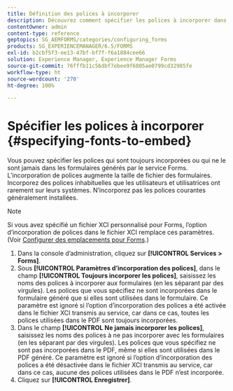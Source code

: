 ```yaml
---
title: Définition des polices à incorporer
description: Découvrez comment spécifier les polices à incorporer dans un formulaire adaptatif. Vous pouvez spécifier les polices qui sont incorporées ou ne le sont jamais dans des formulaires générés par le service Forms.
contentOwner: admin
content-type: reference
geptopics: SG_AEMFORMS/categories/configuring_forms
products: SG_EXPERIENCEMANAGER/6.5/FORMS
exl-id: b2cbf5f3-ee13-47bf-bf7f-f6a1884cee66
solution: Experience Manager, Experience Manager Forms
source-git-commit: 76fffb11c56dbf7ebee9f6805ae0799cd32985fe
workflow-type: ht
source-wordcount: '270'
ht-degree: 100%

---
```


# Spécifier les polices à incorporer {#specifying-fonts-to-embed}

Vous pouvez spécifier les polices qui sont toujours incorporées ou qui ne le sont jamais dans les formulaires générés par le service Forms. L’incorporation de polices augmente la taille de fichier des formulaires. Incorporez des polices inhabituelles que les utilisateurs et utilisatrices ont rarement sur leurs systèmes. N’incorporez pas les polices courantes généralement installées.

>[!NOTE]
>
>Si vous avez spécifié un fichier XCI personnalisé pour Forms, l’option d’incorporation de polices dans le fichier XCI remplace ces paramètres. (Voir [Configurer des emplacements pour Forms](/help/forms/using/admin-help/configuring-locations-forms.md#configuring-locations-for-forms).)

1. Dans la console d’administration, cliquez sur **[!UICONTROL Services > Forms]**.
1. Sous **[!UICONTROL Paramètres d’incorporation des polices]**, dans le champ **[!UICONTROL Toujours incorporer les polices]**, saisissez les noms des polices à incorporer aux formulaires (en les séparant par des virgules). Les polices que vous spécifiez ne sont incorporées dans le formulaire généré que si elles sont utilisées dans le formulaire. Ce paramètre est ignoré si l’option d’incorporation des polices a été activée dans le fichier XCI transmis au service, car dans ce cas, toutes les polices utilisées dans le PDF sont toujours incorporées.
1. Dans le champ **[!UICONTROL Ne jamais incorporer les polices]**, saisissez les noms des polices à ne pas incorporer avec les formulaires (en les séparant par des virgules). Les polices que vous spécifiez ne sont pas incorporées dans le PDF, même si elles sont utilisées dans le PDF généré. Ce paramètre est ignoré si l’option d’incorporation des polices a été désactivée dans le fichier XCI transmis au service, car dans ce cas, aucune des polices utilisées dans le PDF n’est incorporée.
1. Cliquez sur **[!UICONTROL Enregistrer]**.
